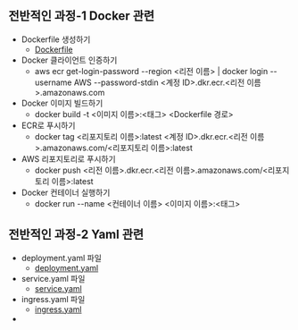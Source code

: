 ## 전반적인 과정-1 Docker 관련
- Dockerfile 생성하기
  - [Dockerfile](https://github.com/chomming/aws-eks/blob/main/Dockfile)
- Docker 클라이언트 인증하기
  - aws ecr get-login-password --region <리전 이름> | docker login --username AWS --password-stdin <계정 ID>.dkr.ecr.<리전 이름>.amazonaws.com
- Docker 이미지 빌드하기
  - docker build -t <이미지 이름>:<태그> <Dockerfile 경로>
- ECR로 푸시하기
  - docker tag <리포지토리 이름>:latest <계정 ID>.dkr.ecr.<리전 이름>.amazonaws.com/<리포지토리 이름>:latest
- AWS 리포지토리로 푸시하기
  - docker push <리전 이름>.dkr.ecr.<리전 이름>.amazonaws.com/<리포지토리 이름>:latest
- Docker 컨테이너 실행하기
  - docker run --name <컨테이너 이름> <이미지 이름>:<태그>
 
## 전반적인 과정-2 Yaml 관련
- deployment.yaml 파일
  - [deployment.yaml](https://github.com/chomming/aws-eks/blob/main/deployment.yaml)
- service.yaml 파일
  - [service.yaml](https://github.com/chomming/aws-eks/blob/main/service.yaml)
- ingress.yaml 파일
  - [ingress.yaml]()
- 
